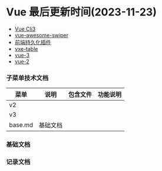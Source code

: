 <!--
 * @Description:
 * @Author: panrui
 * @Date: 2023-04-25 08:57:17
 * @LastEditTime: 2023-07-07 08:54:33
 * @LastEditors: panrui
 * 不忘初心,不负梦想
-->

# Vue 最后更新时间(2023-11-23)

- [Vue Cli3](https://cli.vuejs.org/zh/guide/mode-and-env.html#%E6%A8%A1%E5%BC%8F)
- [vue-awesome-swiper](https://www.npmjs.com/package/vue-awesome-swiper)
- [前端持久化插件](https://github.com/robinvdvleuten/vuex-persistedstate)
- [vxe-table](https://xuliangzhan_admin.gitee.io/vxe-table/#/table/start/use)
- [vue-3](https://cn.vuejs.org/guide/introduction.html)
- [vue-2](https://v2.cn.vuejs.org/)

### 子菜单技术文档

| 菜单    | 说明     | 包含文件 | 功能说明 |
| ------- | -------- | -------- | -------- |
| v2      |          |          |          |
| v3      |          |          |          |
| base.md | 基础文档 |          |          |

### 基础文档

### 记录文档
